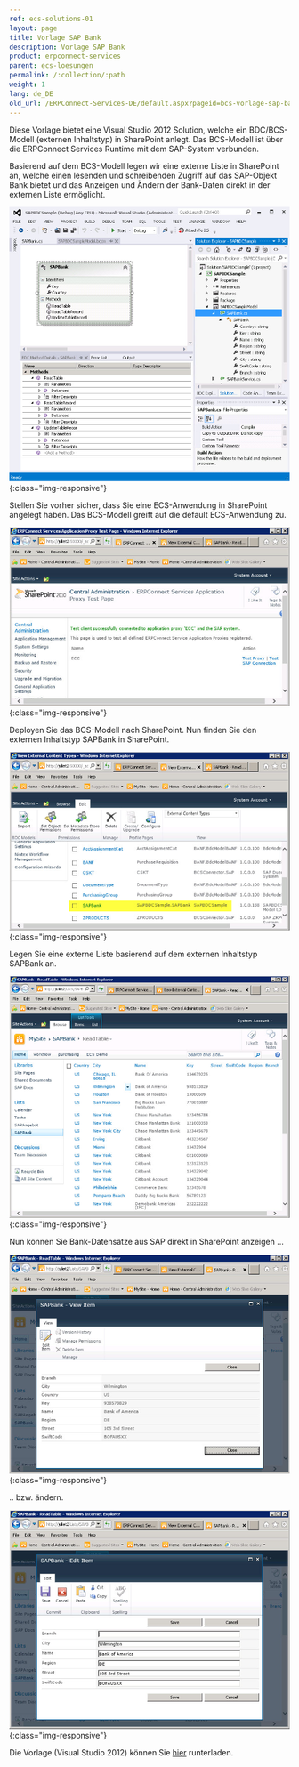 ```yaml
---
ref: ecs-solutions-01
layout: page
title: Vorlage SAP Bank
description: Vorlage SAP Bank
product: erpconnect-services
parent: ecs-loesungen
permalink: /:collection/:path
weight: 1
lang: de_DE
old_url: /ERPConnect-Services-DE/default.aspx?pageid=bcs-vorlage-sap-bank
---
```


Diese Vorlage bietet eine Visual Studio 2012 Solution, welche ein BDC/BCS-Modell (externen Inhaltstyp) in SharePoint anlegt. Das BCS-Modell ist über die ERPConnect Services Runtime mit dem SAP-System verbunden.

Basierend auf dem BCS-Modell legen wir eine externe Liste in SharePoint an, welche einen lesenden und schreibenden Zugriff auf das SAP-Objekt Bank bietet und das Anzeigen und Ändern der Bank-Daten direkt in der externen Liste ermöglicht.

![ECS-Bank-VS-BCS-Sample](/img/content/ECS-Bank-VS-BCS-Sample.png){:class="img-responsive"}

Stellen Sie vorher sicher, dass Sie eine ECS-Anwendung in SharePoint angelegt haben. Das BCS-Modell greift auf die default ECS-Anwendung zu.

![ECS-Bank-Application-Service](/img/content/ECS-Bank-Application-Service.png){:class="img-responsive"}

Deployen Sie das BCS-Modell nach SharePoint. Nun finden Sie den externen Inhaltstyp SAPBank in SharePoint.

![ECS-Bank-External-Bank-Entity](/img/content/ECS-Bank-External-Bank-Entity.png){:class="img-responsive"}

Legen Sie eine externe Liste basierend auf dem externen Inhaltstyp SAPBank an.

![ECS-Bank-SP-External-List-List](/img/content/ECS-Bank-SP-External-List-List.png){:class="img-responsive"}

Nun können Sie Bank-Datensätze aus SAP direkt in SharePoint anzeigen ...

![ECS-Bank-SP-External-List-View](/img/content/ECS-Bank-SP-External-List-View.png){:class="img-responsive"}

.. bzw. ändern.

![ECS-Bank-SP-External-List-Edit](/img/content/ECS-Bank-SP-External-List-Edit.png){:class="img-responsive"}

Die Vorlage (Visual Studio 2012) können Sie [hier](https://cdn-files.theobald-software.com/help/ECS/SAPBDCSample.zip) runterladen.